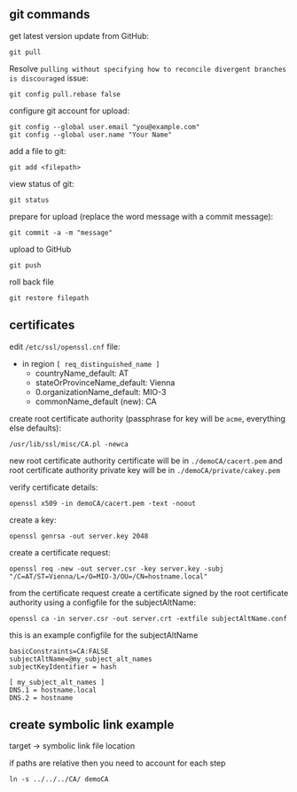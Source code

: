 ## git commands
get latest version update from GitHub:
```
git pull
```
Resolve `pulling without specifying how to reconcile divergent branches is discouraged` issue:
```
git config pull.rebase false
```
configure git account for upload:
```
git config --global user.email "you@example.com"
git config --global user.name "Your Name"
```
add a file to git:
```
git add <filepath>
```
view status of git:
```
git status
```
prepare for upload (replace the word message with a commit message):
```
git commit -a -m "message"
```
upload to GitHub
```
git push
```
roll back file
```
git restore filepath
```
## certificates
edit `/etc/ssl/openssl.cnf` file:
* in region `[ req_distinguished_name ]`
  - countryName_default: AT
  - stateOrProvinceName_default: Vienna
  - 0.organizationName_default: MIO-3
  - commonName_default (new): CA

create root certificate authority (passphrase for key will be `acme`, everything else defaults):
```
/usr/lib/ssl/misc/CA.pl -newca
```
new root certificate authority certificate will be in `./demoCA/cacert.pem` and root certificate authority private key will be in `./demoCA/private/cakey.pem`

verify certificate details:
```
openssl x509 -in demoCA/cacert.pem -text -noout
```
create a key:
```
openssl genrsa -out server.key 2048
```
create a certificate request:
```
openssl req -new -out server.csr -key server.key -subj "/C=AT/ST=Vienna/L=/O=MIO-3/OU=/CN=hostname.local"
```
from the certificate request create a certificate signed by the root certificate authority using a configfile for the subjectAltName:
```
openssl ca -in server.csr -out server.crt -extfile subjectAltName.conf
```
this is an example configfile for the subjectAltName
```
basicConstraints=CA:FALSE
subjectAltName=@my_subject_alt_names
subjectKeyIdentifier = hash

[ my_subject_alt_names ]
DNS.1 = hostname.local
DNS.2 = hostname
```
## create symbolic link example
target -> symbolic link file location

if paths are relative then you need to account for each step
```
ln -s ../../../CA/ demoCA
```